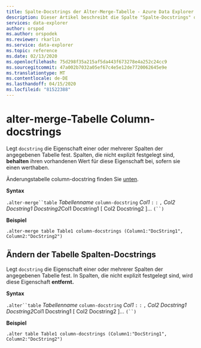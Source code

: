 ```yaml
---
title: Spalte-Docstrings der Alter-Merge-Tabelle - Azure Data Explorer | Microsoft Docs
description: Dieser Artikel beschreibt die Spalte "Spalte-Docstrings" der Alter-Merge-Tabelle in Azure Data Explorer.
services: data-explorer
author: orspod
ms.author: orspodek
ms.reviewer: rkarlin
ms.service: data-explorer
ms.topic: reference
ms.date: 02/13/2020
ms.openlocfilehash: 75d298f35a215af5da443f673278e4a252c24cc9
ms.sourcegitcommit: 47a002b7032a05ef67c4e5e12de7720062645e9e
ms.translationtype: MT
ms.contentlocale: de-DE
ms.lasthandoff: 04/15/2020
ms.locfileid: "81522388"
---
```

# <a name="alter-merge-table-column-docstrings"></a>alter-merge-Tabelle Column-docstrings

Legt `docstring` die Eigenschaft einer oder mehrerer Spalten der angegebenen Tabelle fest. Spalten, die nicht explizit festgelegt sind, **behalten** ihren vorhandenen Wert für diese Eigenschaft bei, sofern sie einen werthaben.

Änderungstabelle column-docstring finden Sie [unten](#alter-table-column-docstrings).

**Syntax**

`.alter-merge``table` *Tabellenname* `column-docstring` *Col1* `:` `:` `,` *Col2* *Docstring1* *Docstring2*Col1 Docstring1 [ Col2 Docstring2 ]... `(``)`

**Beispiel** 

```
.alter-merge table Table1 column-docstrings (Column1:"DocString1", Column2:"DocString2")
```

## <a name="alter-table-column-docstrings"></a>Ändern der Tabelle Spalten-Docstrings

Legt `docstring` die Eigenschaft einer oder mehrerer Spalten der angegebenen Tabelle fest. In Spalten, die nicht explizit festgelegt sind, wird diese Eigenschaft **entfernt.**

**Syntax**

`.alter``table` *Tabellenname* `column-docstring` *Col1* `:` `:` `,` *Col2* *Docstring1* *Docstring2*Col1 Docstring1 [ Col2 Docstring2 ]... `(``)`

**Beispiel** 

```
.alter table Table1 column-docstrings (Column1:"DocString1", Column2:"DocString2")
```